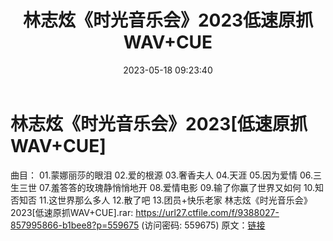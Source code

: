 ﻿---
title: 林志炫《时光音乐会》2023低速原抓WAV+CUE
date: 2023-05-18 09:23:40
categories: WAV车载音乐、镜像
tags: 华语中文
---
# 林志炫《时光音乐会》2023[低速原抓WAV+CUE]

曲目：
01.蒙娜丽莎的眼泪
02.爱的根源
03.奢香夫人
04.天涯
05.因为爱情
06.三生三世
07.羞答答的玫瑰静悄悄地开
08.爱情电影
09.输了你赢了世界又如何
10.知否知否
11.这世界那么多人
12.散了吧
13.团员+快乐老家
林志炫《时光音乐会》2023[低速原抓WAV+CUE].rar: https://url27.ctfile.com/f/9388027-857995866-b1bee8?p=559675
(访问密码: 559675)
原文：[链接](https://blog.sina.com.cn/s/blog_1647c7e76010311x7.html)